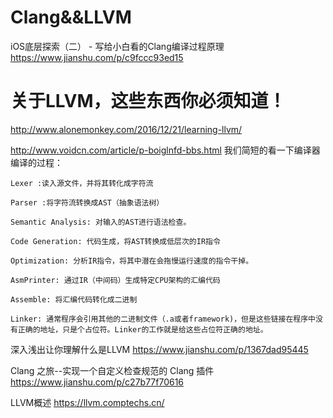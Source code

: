 # Clang&&LLVM
iOS底层探索（二） - 写给小白看的Clang编译过程原理
https://www.jianshu.com/p/c9fccc93ed15

# 关于LLVM，这些东西你必须知道！ 
http://www.alonemonkey.com/2016/12/21/learning-llvm/



http://www.voidcn.com/article/p-boiglnfd-bbs.html
我们简短的看一下编译器编译的过程：

    Lexer :读入源文件，并将其转化成字符流

    Parser :将字符流转换成AST（抽象语法树）

    Semantic Analysis: 对输入的AST进行语法检查。

    Code Generation: 代码生成，将AST转换成低层次的IR指令

    Optimization: 分析IR指令，将其中潜在会拖慢运行速度的指令干掉。

    AsmPrinter: 通过IR（中间码）生成特定CPU架构的汇编代码

    Assemble: 将汇编代码转化成二进制

    Linker: 通常程序会引用其他的二进制文件（.a或者framework)，但是这些链接在程序中没有正确的地址，只是个占位符。Linker的工作就是给这些占位符正确的地址。


深入浅出让你理解什么是LLVM
https://www.jianshu.com/p/1367dad95445

Clang 之旅--实现一个自定义检查规范的 Clang 插件
https://www.jianshu.com/p/c27b77f70616

LLVM概述
https://llvm.comptechs.cn/